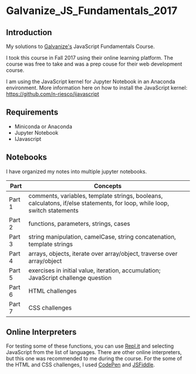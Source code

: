 # Galvanize_JS_Fundamentals_2017
## Introduction 
My solutions to [Galvanize's](https://www.galvanize.com/) JavaScript Fundamentals Course. 

I took this course in Fall 2017 using their online learning platform. The course was free to take and was a prep couse for their web development course. 

I am using the JavaScript kernel for Jupyter Notebook in an Anaconda environment. More information here on how to install the JavaScript kernel: https://github.com/n-riesco/ijavascript

## Requirements
* Miniconda or Anaconda
* Jupyter Notebook
* IJavascript

## Notebooks
I have organized my notes into multiple jupyter notebooks.

|   Part | Concepts  |  
|---|---|
|  Part 1 |  comments, variables, template strings, booleans, calculatons, if/else statements, for loop, while loop, switch statements |   
|  Part 2 |  functions, parameters, strings, cases |   
|  Part 3 |  string manipulation, camelCase, string concatenation, template strings |   
|  Part 4 |  arrays, objects, iterate over array/object, traverse over array/object |   
|  Part 5 |  exercises in initial value, iteration, accumulation; JavaScript challenge question |  
|  Part 6 |  HTML challenges | 
|  Part 7 |  CSS challenges | 


## Online Interpreters 
For testing some of these functions, you can use [Repl.it](https://repl.it/) and selecting JavaScript from the list of languages. There are other online interpreters, but this one was recommended to me during the course.
For the some of the HTML and CSS challenges, I used [CodePen](https://codepen.io/) and [JSFiddle](https://jsfiddle.net/).
